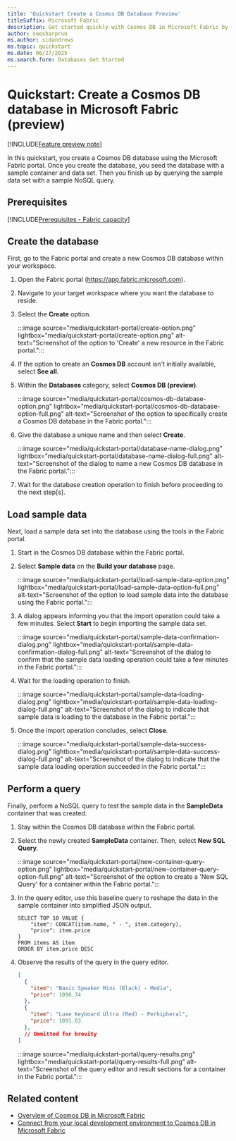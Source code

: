 ```yaml
---
title: 'Quickstart Create a Cosmos DB Database Preview'
titleSuffix: Microsoft Fabric
description: Get started quickly with Cosmos DB in Microsoft Fabric by creating a new instance in the Microsoft Fabric portal.
author: seesharprun
ms.author: sidandrews
ms.topic: quickstart
ms.date: 06/27/2025
ms.search.form: Databases Get Started
---
```


# Quickstart: Create a Cosmos DB database in Microsoft Fabric (preview)

[!INCLUDE[Feature preview note](../../includes/feature-preview-note.md)]

In this quickstart, you create a Cosmos DB database using the Microsoft Fabric portal. Once you create the database, you seed the database with a sample container and data set. Then you finish up by querying the sample data set with a sample NoSQL query.

## Prerequisites

[!INCLUDE[Prerequisites - Fabric capacity](includes/prereq-fabric-capacity.md)]

## Create the database

First, go to the Fabric portal and create a new Cosmos DB database within your workspace.

1. Open the Fabric portal (<https://app.fabric.microsoft.com>).

1. Navigate to your target workspace where you want the database to reside.

1. Select the **Create** option.

    :::image source="media/quickstart-portal/create-option.png" lightbox="media/quickstart-portal/create-option.png" alt-text="Screenshot of the option to 'Create' a new resource in the Fabric portal.":::

1. If the option to create an **Cosmos DB** account isn't initially available, select **See all**.

1. Within the **Databases** category, select **Cosmos DB (preview)**.

    :::image source="media/quickstart-portal/cosmos-db-database-option.png" lightbox="media/quickstart-portal/cosmos-db-database-option-full.png" alt-text="Screenshot of the option to specifically create a Cosmos DB database in the Fabric portal.":::

1. Give the database a unique name and then select **Create**.

    :::image source="media/quickstart-portal/database-name-dialog.png" lightbox="media/quickstart-portal/database-name-dialog-full.png" alt-text="Screenshot of the dialog to name a new Cosmos DB database in the Fabric portal.":::

1. Wait for the database creation operation to finish before proceeding to the next step\[s\].

## Load sample data

Next, load a sample data set into the database using the tools in the Fabric portal.

1. Start in the Cosmos DB database within the Fabric portal.

1. Select **Sample data** on the **Build your database** page.

    :::image source="media/quickstart-portal/load-sample-data-option.png" lightbox="media/quickstart-portal/load-sample-data-option-full.png" alt-text="Screenshot of the option to load sample data into the database using the Fabric portal.":::

1. A dialog appears informing you that the import operation could take a few minutes. Select **Start** to begin importing the sample data set.

    :::image source="media/quickstart-portal/sample-data-confirmation-dialog.png" lightbox="media/quickstart-portal/sample-data-confirmation-dialog-full.png" alt-text="Screenshot of the dialog to confirm that the sample data loading operation could take a few minutes in the Fabric portal.":::

1. Wait for the loading operation to finish.

    :::image source="media/quickstart-portal/sample-data-loading-dialog.png" lightbox="media/quickstart-portal/sample-data-loading-dialog-full.png" alt-text="Screenshot of the dialog to indicate that sample data is loading to the database in the Fabric portal.":::

1. Once the import operation concludes, select **Close**.

    :::image source="media/quickstart-portal/sample-data-success-dialog.png" lightbox="media/quickstart-portal/sample-data-success-dialog-full.png" alt-text="Screenshot of the dialog to indicate that the sample data loading operation succeeded in the Fabric portal.":::

## Perform a query

Finally, perform a NoSQL query to test the sample data in the **SampleData** container that was created.

1. Stay within the Cosmos DB database within the Fabric portal.

1. Select the newly created **SampleData** container. Then, select **New SQL Query**.

    :::image source="media/quickstart-portal/new-container-query-option.png" lightbox="media/quickstart-portal/new-container-query-option-full.png" alt-text="Screenshot of the option to create a 'New SQL Query' for a container within the Fabric portal.":::

1. In the query editor, use this baseline query to reshape the data in the sample container into simplified JSON output.

    ```nosql
    SELECT TOP 10 VALUE {
        "item": CONCAT(item.name, " - ", item.category),
        "price": item.price
    }
    FROM items AS item
    ORDER BY item.price DESC
    ```

1. Observe the results of the query in the query editor.

    ```json
    [
      {
        "item": "Basic Speaker Mini (Black) - Media",
        "price": 1096.74
      },
      {
        "item": "Luxe Keyboard Ultra (Red) - Perhipheral",
        "price": 1091.03
      },
      // Ommitted for brevity
    ]
    ```    

    :::image source="media/quickstart-portal/query-results.png" lightbox="media/quickstart-portal/query-results-full.png" alt-text="Screenshot of the query editor and result sections for a container in the Fabric portal.":::

## Related content

- [Overview of Cosmos DB in Microsoft Fabric](overview.md)
- [Connect from your local development environment to Cosmos DB in Microsoft Fabric](how-to-connect-development.md)
